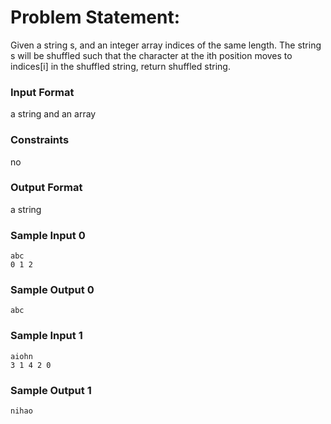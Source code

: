 # Problem Statement:

Given a string s, and an integer array indices of the same length. The string s will be shuffled such that the character at the ith position moves to indices[i] in the shuffled string, return shuffled string.

### Input Format

a string and an array

### Constraints

no

### Output Format

a string

### Sample Input 0
```
abc
0 1 2
```
### Sample Output 0
```
abc
```
### Sample Input 1
```
aiohn
3 1 4 2 0
```
### Sample Output 1
```
nihao
```
